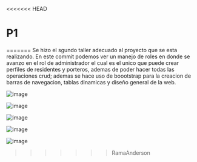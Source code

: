 <<<<<<< HEAD
# P1
=======
Se hizo el sgundo taller adecuado al proyecto que se esta realizando. 
En este commit podemos ver un manejo de roles en donde se avanzo en el rol de administrador
el cual es el unico que puede crear perfiles de residentes y porteros, ademas de poder
hacer todas las operaciones crud; ademas se hace uso de boootstrap 
para la creacion de barras de navegacion, tablas dinamicas y diseño general de la web.

![image](https://github.com/user-attachments/assets/3b0aa7db-256a-445c-8bcb-78ff2e732a2e)


![image](https://github.com/user-attachments/assets/8abebc3a-53a9-4ddd-b4fa-a8648ecef60e)


![image](https://github.com/user-attachments/assets/4594892f-a15a-4be4-a035-b5f78d72b873)


![image](https://github.com/user-attachments/assets/5bbdb337-38e4-46eb-8cf8-7ca03d3801a8)



![image](https://github.com/user-attachments/assets/4e37a4ac-4c3c-46fd-a1bd-c666a2474b1c)
>>>>>>> RamaAnderson
